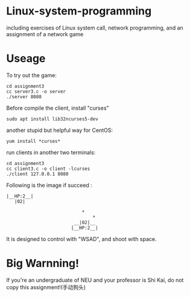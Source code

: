 # Linux-system-programming
including exercises of Linux system call, network programming, and an assignment of a network game

# Useage
To try out the game:
```
cd assignment3
cc server3.c -o server
./server 8080
```
Before compile the client, install "curses"
```
sudo apt install lib32ncurses5-dev
```
another stupid but helpful way for CentOS:
```
yum install *curses*
```
run clients in another two terminals:
```
cd assignment3
cc client3.c -o client -lcurses
./client 127.0.0.1 8080
```
Following is the image if succeed :
```
|__HP:2__|
   |02|

                            *
                                *
                         __|02|__
                        |__HP:2__|
```
It is designed to control with "WSAD", and shoot with space.

# Big Warnning!
If you're an undergraduate of NEU and your professor is Shi Kai, do not copy this assignment!(手动狗头)